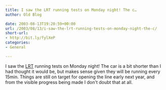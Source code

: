 ```yaml
---
title: I saw the LRT running tests on Monday night! The c…
author: Old Blog

date: 2003-08-13T19:20:59+00:00
url: /2003/08/13/i-saw-the-lrt-running-tests-on-monday-night-the-c/
short-url:
- http://bit.ly/fylXeP
categories:
- General

---
```

<div class='microid-http+http:sha1:c5b83e9af38d4fca8f66b995d37652e1a72da967'>

I saw the [LRT](http://www.metrocouncil.org/transportation/lrt/lrt.htm) running tests on Monday night! The car is a bit shorter than I had thought it would be, but makes sense given they will be running every 15min. Things are still on target for opening the line early next year, and from the visible progress being made I don't doubt that at all.

